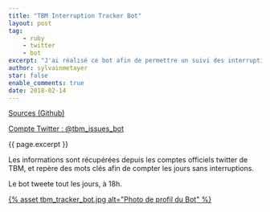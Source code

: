 ```yaml
---
title: "TBM Interruption Tracker Bot"
layout: post
tag: 
    - ruby
    - twitter
    - bot
excerpt: "J'ai réalisé ce bot afin de permettre un suivi des interruptions des Trams Bordelais."
author: sylvainmetayer
star: false
enable_comments: true
date: 2018-02-14
---
```


[Sources (Github)](https://github.com/sylvainmetayer/tbm_interruption_tracker)

[Compte Twitter : @tbm_issues_bot](https://twitter.com/tbm_issues_bot)

{{ page.excerpt }}

Les informations sont récupérées depuis les comptes officiels twitter de TBM, et repère des mots clés afin de compter les jours sans interruptions.

Le bot tweete tout les jours, à 18h.

[{% asset tbm_tracker_bot.jpg alt="Photo de profil du Bot" %}](https://twitter.com/tbm_issues_bot)
